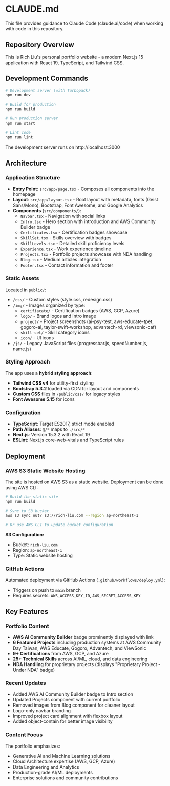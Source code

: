 # CLAUDE.md

This file provides guidance to Claude Code (claude.ai/code) when working with code in this repository.

## Repository Overview

This is Rich Liu's personal portfolio website - a modern Next.js 15 application with React 19, TypeScript, and Tailwind CSS.

## Development Commands

```bash
# Development server (with Turbopack)
npm run dev

# Build for production
npm run build

# Run production server
npm run start

# Lint code
npm run lint
```

The development server runs on http://localhost:3000

## Architecture

### Application Structure

- **Entry Point**: `src/app/page.tsx` - Composes all components into the homepage
- **Layout**: `src/app/layout.tsx` - Root layout with metadata, fonts (Geist Sans/Mono), Bootstrap, Font Awesome, and Google Analytics
- **Components** (`src/components/`):
  - `Navbar.tsx` - Navigation with social links
  - `Intro.tsx` - Hero section with introduction and AWS Community Builder badge
  - `Certificates.tsx` - Certification badges showcase
  - `SkillSet.tsx` - Skills overview with badges
  - `SkillLevels.tsx` - Detailed skill proficiency levels
  - `Experience.tsx` - Work experience timeline
  - `Projects.tsx` - Portfolio projects showcase with NDA handling
  - `Blog.tsx` - Medium articles integration
  - `Footer.tsx` - Contact information and footer

### Static Assets

Located in `public/`:
- `/css/` - Custom styles (style.css, redesign.css)
- `/img/` - Images organized by type:
  - `certifiacate/` - Certification badges (AWS, GCP, Azure)
  - `logo/` - Brand logos and intro image
  - `project/` - Project screenshots (ai-psy-test, aws-educate-tpet, gogoro-ai, taylor-swift-workshop, advantech-rd, viewsonic-caf)
  - `skill-set/` - Skill category icons
  - `icon/` - UI icons
- `/js/` - Legacy JavaScript files (progressbar.js, speedNumber.js, name.js)

### Styling Approach

The app uses a **hybrid styling approach**:
- **Tailwind CSS v4** for utility-first styling
- **Bootstrap 5.3.2** loaded via CDN for layout and components
- **Custom CSS** files in `/public/css/` for legacy styles
- **Font Awesome 5.15** for icons

### Configuration

- **TypeScript**: Target ES2017, strict mode enabled
- **Path Aliases**: `@/*` maps to `./src/*`
- **Next.js**: Version 15.3.2 with React 19
- **ESLint**: Next.js core-web-vitals and TypeScript rules

## Deployment

### AWS S3 Static Website Hosting

The site is hosted on AWS S3 as a static website. Deployment can be done using AWS CLI:

```bash
# Build the static site
npm run build

# Sync to S3 bucket
aws s3 sync out/ s3://rich-liu.com --region ap-northeast-1

# Or use AWS CLI to update bucket configuration
```

**S3 Configuration:**
- Bucket: `rich-liu.com`
- Region: `ap-northeast-1`
- Type: Static website hosting

### GitHub Actions

Automated deployment via GitHub Actions (`.github/workflows/deploy.yml`):
- Triggers on push to `main` branch
- Requires secrets: `AWS_ACCESS_KEY_ID`, `AWS_SECRET_ACCESS_KEY`

## Key Features

### Portfolio Content

- **AWS AI Community Builder** badge prominently displayed with link
- **6 Featured Projects** including production systems at AWS Community Day Taiwan, AWS Educate, Gogoro, Advantech, and ViewSonic
- **9+ Certifications** from AWS, GCP, and Azure
- **25+ Technical Skills** across AI/ML, cloud, and data engineering
- **NDA Handling** for proprietary projects (displays "Proprietary Project - Under NDA" badge)

### Recent Updates

- Added AWS AI Community Builder badge to Intro section
- Updated Projects component with current portfolio
- Removed images from Blog component for cleaner layout
- Logo-only navbar branding
- Improved project card alignment with flexbox layout
- Added object-contain for better image visibility

### Content Focus

The portfolio emphasizes:
- Generative AI and Machine Learning solutions
- Cloud Architecture expertise (AWS, GCP, Azure)
- Data Engineering and Analytics
- Production-grade AI/ML deployments
- Enterprise solutions and community contributions
